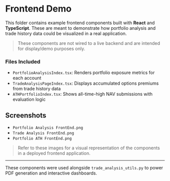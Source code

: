 # Frontend Demo

This folder contains example frontend components built with **React** and **TypeScript**. These are meant to demonstrate how portfolio analysis and trade history data could be visualized in a real application.

> These components are not wired to a live backend and are intended for display/demo purposes only.

### Files Included

- `PortfolioAnalysisIndex.tsx`: Renders portfolio exposure metrics for each account
- `TradeAnalysisPageIndex.tsx`: Displays accumulated options premiums from trade history data
- `ATHPortfolioIndex.tsx`: Shows all-time-high NAV submissions with evaluation logic
  
## Screenshots

- `Portfolio Analysis FrontEnd.png`  
- `Trade Analysis FrontEnd.png`  
- `Portfolio ATH FrontEnd.png`

> Refer to these images for a visual representation of the components in a deployed frontend application.


---

These components were used alongside `trade_analysis_utils.py` to power PDF generation and interactive dashboards.

